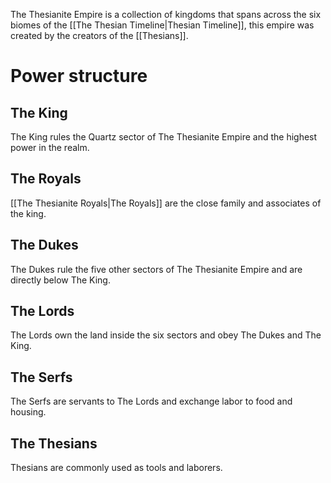 The Thesianite Empire is a collection of kingdoms that spans across the six biomes of the [[The Thesian Timeline|Thesian Timeline]], this empire was created by the creators of the [[Thesians]].
# Power structure
## The King
The King rules the Quartz sector of The Thesianite Empire and the highest power in the realm. 
## The Royals
[[The Thesianite Royals|The Royals]] are the close family and associates of the king.
## The Dukes
The Dukes rule the five other sectors of The Thesianite Empire and are directly below The King.
## The Lords
The Lords own the land inside the six sectors and obey The Dukes and The King.
## The Serfs
The Serfs are servants to The Lords and exchange labor to food and housing.
## The Thesians
Thesians are commonly used as tools and laborers.